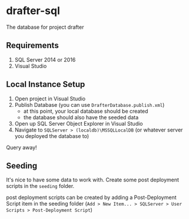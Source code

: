# drafter-sql

The database for project drafter

## Requirements

1. SQL Server 2014 or 2016
1. Visual Studio

## Local Instance Setup

1. Open project in Visual Studio
1. Publish Database (you can use `DrafterDatabase.publish.xml`)
    * at this point, your local database should be created
    * the database should also have the seeded data
1. Open up SQL Server Object Explorer in Visual Studio
1. Navigate to `SQLServer > (localdb)\MSSQLLocalDB` (or whatever server you deployed the database to)

Query away!

## Seeding

It's nice to have some data to work with. Create some post deployment scripts in the `seeding` folder.

post deployment scripts can be created by adding a Post-Deployment Script item in the seeding folder (`Add > New Item... > SQLServer > User Scripts > Post-Deployment Script`)